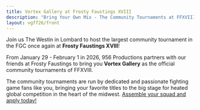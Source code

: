 ```yaml
---
title: Vortex Gallery at Frosty Faustings XVIII
description: "Bring Your Own Mix - The Community Tournaments at FFXVIII. January 29 - February 1, 2026."
layout: vgff26/front
---
```

Join us The Westin in Lombard to host the largest community tournament in the FGC once again at **Frosty Faustings XVIII**!

From January 29 - February 1 in 2026, 956 Productions partners with our friends at Frosty Faustings to bring you **Vortex Gallery** as the official community tournaments of FFXVIII.

The community tournaments are run by dedicated and passionate fighting game fans like you, bringing your favorite titles to the big stage for heated global competition in the heart of the midwest. [Assemble your squad and apply today!](/apply)